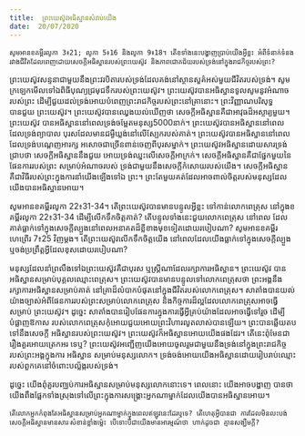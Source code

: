 ```yaml
---
title:  ព្រះយេស៊ូវអធិស្ឋានសំរាប់យើង
date:  20/07/2020
---
```


`សូមអានខគម្ពីរលូកា 3៖21; លូកា 5៖16 និងលូកា 9៖18។ តើខទាំងនេះបង្ហាញប្រាប់យើងអ្វីខ្លះ អំពីទំនាក់ទំនងរវាងជីវិតដែលពេញដោយសេចក្តីអធិស្ឋានរបស់ព្រះយេស៊ូវ និងភាពជោគជ័យរបស់ទ្រង់នៅក្នុងរាជកិច្ចរបស់ព្រះ?`

ព្រះយេស៊ូវសន្ទនាជាមួយនឹងព្រះវរបិតារបស់ទ្រង់ដែលគង់នៅស្ថានសួគ៌អស់មួយជីវិតរបស់ទ្រង់។ សូមក្រឡេកមើលទៅឯពិធីបុណ្យជ្រមុជទឹករបស់ព្រះយេស៊ូវ។ ព្រះយេស៊ូវបានអធិស្ឋានទូលសូមនូវអំណាច របស់ព្រះ ដើម្បីជួយដល់ទ្រង់អោយបំពេញព្រះរាជកិច្ចរបស់ព្រះនៅគ្រានោះ។ ព្រះវិញ្ញាណបរិសុទ្ធបានជួយ ព្រះយេស៊ូវ។ ព្រះយេស៊ូវបានឈ្វេងយល់ឃើញថា សេចក្តីអធិស្ឋានគឺជាអាវុធដ៏អស្ចារ្យមួយ។ ព្រះយេស៊ូវ បានអធិស្ឋាននៅពេលទ្រង់ចម្អែតមនុស្ស5000នាក់។ ព្រះយេស៊ូវបានអធិស្ឋាននៅពេលដែលទ្រង់ព្យាបាល បុរសដែលមានជម្ងឺឃ្លង់នៅលើស្បែករបស់គាត់។ ព្រះយេស៊ូវបានអធិស្ឋាននៅពេលដែលទ្រង់បណ្តេញអារក្ស អសោចជាច្រើនពាន់ចេញពីបុរសម្នាក់។ ព្រះយេស៊ូវអធិស្ឋានដោយសារទ្រង់ជ្រាបថា សេចក្តីអធិស្ឋាននឹងជួយ អោយទ្រង់ឈ្នះលើសេចក្តីអាក្រក់។ សេចក្តីអធិស្ឋានគឺជាផ្នែកមួយនៃផែនការរបស់ព្រះ សម្រាប់អំណាចរបស់ ទ្រង់ជាមួយនឹងសេចក្តីកំសោយរបស់យើង។ សេចក្តីអធិស្ឋានគឺជាវិធីរបស់ព្រះក្នុងការនាំយើងឡើងទៅឯ ព្រះ។ ព្រះតែមួយគត់ដែលអាចពាល់ចិត្តរបស់មនុស្សដែលយើងបានអធិស្ឋានអោយ។

សូមអានខគម្ពីរលូកា 22៖31-34។ តើព្រះយេស៊ូវបានមានបន្ទូលអ្វីខ្លះ ទៅកាន់លោកពេត្រុស នៅក្នុងខគម្ពីរលូកា 22៖31-34 ដើម្បីលើកទឹកចិត្តគាត់? តើបន្ទូលទាំងនេះជួយលោកពេត្រុស នៅពេល ដែលគាត់ធ្លាក់ទៅក្នុងសេចក្តីល្បួងនៅពេលអនាគតដ៏ខ្លីខាងមុខទៀតដោយរបៀបណា? សូមអានខគម្ពីរ ហេព្រើរ 7៖25 វិញម្តង។ តើព្រះយេស៊ូវលើកទឹកចិត្តយើង នៅពេលដែលយើងធ្លាក់ទៅក្នុងសេចក្តីល្បួង ឬចង់ប្រព្រឹត្តអ្វីដែលខុសដោយរបៀបណា?

មនុស្សដែលនាំព្រលឹងទៅឯព្រះយេស៊ូវគឺជាបុរស ឬស្ត្រីណាដែលរក្សាការអធិស្ឋាន។ ព្រះយេស៊ូវ បានអធិស្ឋានសម្រាប់បុគ្គលឈ្មោះពេត្រុស។ ព្រះយេស៊ូវបានមានបន្ទូលទៅលោកពេត្រុសថា ព្រះអង្គនឹង រក្សាការអធិស្ឋានសម្រាប់គាត់ នៅគ្រាដ៏លំបាកបំផុតនៅក្នុងជីវិតរបស់លោកពេត្រុស។ សាតាំងបានយល់ យ៉ាងច្បាស់អំពីផែនការរបស់ព្រះសម្រាប់លោកពេត្រុស និងកិច្ចការដ៏ល្អដែលលោកពេត្រុសអាចធ្វើសម្រាប់ ព្រះយេស៊ូវ។ ដូច្នេះ សាតាំងបានរៀបផែនការក្នុងការធ្វើអ្វីគ្រប់យ៉ាងដែលអាចធ្វើទៅរួច ដើម្បីបំផ្លាញឱកាស របស់លោកពេត្រុសកុំអោយជួយអោយព្រះវិហារលូតលាស់បានឡើយ។ ព្រះបានឆ្លើយតបទៅនឹងសេចក្តី អធិស្ឋានរបស់ព្រះយេស៊ូវ។ ព្រះយេស៊ូវក៏អធិស្ឋានអោយយើងផងដែរ។ តើនេះពុំមែនជារឿងគួរអោយត្រេកអរ ទេឬ? ព្រះយេស៊ូវអញ្ជើញយើងអោយចូលរួមជាមួយនឹងទ្រង់នៅក្នុងព្រះរាជកិច្ចរបស់ព្រះអង្គក្នុងការ អធិស្ឋាន សម្រាប់មនុស្សលោក។ ទ្រង់ចង់អោយយើងអធិស្ឋានដោយរៀបរាប់ឈ្មោះរបស់ពួកគេនៅចំពោះបល្ល័ង្ករបស់ទ្រង់។

ដូច្នេះ យើងពុំគួរបពា្ឈប់ការអធិស្ឋានសម្រាប់មនុស្សលោកនោះទេ។ ពេលនោះ យើងអាចបង្ហាញ បានថា យើងពឹងផ្អែកទាំងស្រុងទៅលើព្រះក្នុងការសង្គ្រោះអ្នកណាម្នាក់ដែលយើងបានអធិស្ឋានអោយ។

`តើលោកអ្នកកំពុងតែអធិស្ឋានសម្រាប់អ្នកណាម្នាក់ក្នុងពេលឥឡូវនេះដែរឬទេ? តើហេតុអ្វីបានជា ការដែលមិនលះបង់សេចក្តីអធិស្ឋានមានសារៈសំខាន់ខ្លាំងម៉្លេះ បើទោះបីជាយើងមានអារម្មណ៍ថា ហាក់ដូចជា គ្មានសង្ឃឹមក្តី?`